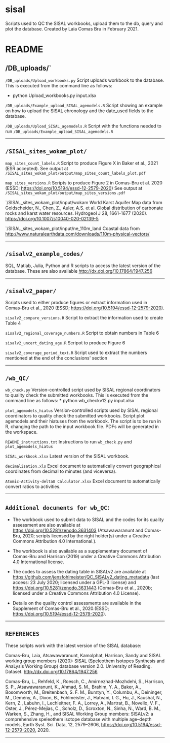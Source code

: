 # sisal
Scripts used to QC the SISAL workbooks, upload them to the db, query and plot the database.
Created by Laia Comas Bru in February 2021.

# README

## /DB_uploads/`

`/DB_uploads/Upload_workbooks.py`
Script uploads workbook to the database. This is executed from the command line as follows:
* python Upload_workbooks.py input.xlsx

`/DB_uploads/Example_upload_SISAL_agemodels.R`
Script showing an example on how to upload the SISAL chronology and the date_used fields to the database.

`/DB_uploads/Upload_SISAL_agemodels.R`
Script with the functions needed to run `/DB_uploads/Example_upload_SISAL_agemodels.R`

---

## `/SISAL_sites_wokam_plot/`

`map_sites_count_labels.R`
Script to produce Figure X in Baker et al., 2021 (ESR accepted). See output at 
`/SISAL_sites_wokam_plot/output/map_sites_count_labels_plot.pdf`

`map_sites_versions.R`
Scripts to produce Figure 2 in Comas-Bru et al. 2020 (ESSD; https://doi.org/10.5194/essd-12-2579-2020)
See output at `/SISAL_sites_wokam_plot/output/map_sites_versions.pdf`

`/SISAL_sites_wokam_plot/input/wokam 
World Karst Aquifer Map data from Goldscheider, N., Chen, Z., Auler, A.S. et al. Global distribution of carbonate rocks and karst water resources. Hydrogeol J 28, 1661–1677 (2020). https://doi.org/10.1007/s10040-020-02139-5

`/SISAL_sites_wokam_plot/input/ne_110m_land
Coastal data from http://www.naturalearthdata.com/downloads/110m-physical-vectors/

---

## `/sisalv2_example_codes/`

SQL, Matlab, Julia, Python and R scripts to access the latest version of the database. These are also available http://dx.doi.org/10.17864/1947.256

---

## `/sisalv2_paper/`

Scripts used to either produce figures or extract information used in Comas-Bru et al., 2020 (ESSD; https://doi.org/10.5194/essd-12-2579-2020).

`sisalv2_compare_versions.R`
Script to extract the information used to create Table 4 

`sisalv2_regional_coverage_numbers.R`
Script to obtain numbers in Table 6

`sisalv2_uncert_dating_age.R`
Scripot to produce Figure 6

`sisalv2_coverage_period_text.R`
Script used to extract the numbers mentioned at the end of the conclusions' section

---

## `/wb_QC/`

`wb_check.py`
Version-controlled script used by SISAL regional coordinators to quality check the submitted workbooks.  This is executed from the command line as follows: * python wb_checkv12.py input.xlsx

`plot_agemodels_hiatus`
Version-controlled scripts used by SISAL regional coordinators to quality check the submitted workbooks.
Script plot agemodels and their hiatuses from the workbook. The script is to be run in R, changing the path to the input workbook file. PDFs will be generated in the workspace.

`README_instructions.txt`
Instructions to run `wb_check.py` and `plot_agemodels_hiatus`

`SISAL_workbook.xlsx`
Latest version of the SISAL workbook.

`decimalisation.xls`
Excel document to automatically convert geographical coordinates from decimal to minutes (and viceversa).

`Atomic-Activity-deltaU Calculator.xlsx`
Excel document to automatically convert ratios to activities. 

---

## `Additional documents for wb_QC`:

- The workbook used to submit data to SISAL and the codes for its quality assessment are also available
at https://doi.org/10.5281/zenodo.3631403 (Atsawawaranunt and Comas-Bru, 2020; scripts licensed by the right holder(s) under a Creative Commons Attribution 4.0 International.).

- The workbook is also available as a supplementary document of Comas-Bru and Harrison (2019) under a Creative
Commons Attribution 4.0 International license.

- The codes to assess the dating table in SISALv2 are available at https://github.com/jensfohlmeister/QC_SISALv2_dating_metadata (last access: 23 July 2020; licensed under a
GPL-3 license) and https://doi.org/10.5281/zenodo.3631443 (Comas-Bru et al., 2020b; licensed under a Creative Commons Attribution 4.0 License). 

- Details on the quality control assessments are available in the Supplement of Comas-Bru et al., 2020.(ESSD; https://doi.org/10.5194/essd-12-2579-2020).

---

## `REFERENCES`

These scripts work with the latest version of the SISAL database:

Comas-Bru, Laia, Atsawawaranunt, Kamolphat, Harrison, Sandy and SISAL working group members (2020): SISAL (Speleothem Isotopes Synthesis and AnaLysis Working Group) database version 2.0. University of Reading. Dataset. http://dx.doi.org/10.17864/1947.256

Comas-Bru, L., Rehfeld, K., Roesch, C., Amirnezhad-Mozhdehi, S., Harrison, S. P., Atsawawaranunt, K., Ahmad, S. M., Brahim, Y. A., Baker, A., Bosomworth, M., Breitenbach, S. F. M., Burstyn, Y., Columbu, A., Deininger, M., Demény, A., Dixon, B., Fohlmeister, J., Hatvani, I. G., Hu, J., Kaushal, N., Kern, Z., Labuhn, I., Lechleitner, F. A., Lorrey, A., Martrat, B., Novello, V. F., Oster, J., Pérez-Mejías, C., Scholz, D., Scroxton, N., Sinha, N., Ward, B. M., Warken, S., Zhang, H., and SISAL Working Group members: SISALv2: a comprehensive speleothem isotope database with multiple age–depth models, Earth Syst. Sci. Data, 12, 2579–2606, https://doi.org/10.5194/essd-12-2579-2020, 2020. 

---
